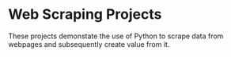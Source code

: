 # Web Scraping Projects
These projects demonstate the use of Python to scrape data from webpages and subsequently create value from it. 
